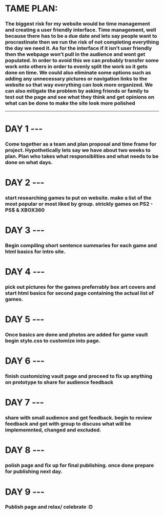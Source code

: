# TAME PLAN:

### The biggest risk for my website would be time management and creating a user friendly interface. Time management, well because there has to be a due date and lets say people want to procrastinate then we run the risk of not completing everything the day we need it. As for the interface if it isn’t user friendly then the webpage won’t pull in the audience and wont get populated. In order to avoid this we can probably transfer some work onto others in order to evenly split the work so it gets done on time. We could also eliminate some options such as adding any unnecessary pictures or navigation links to the website so that way everything can look more organized. We can also mitigate the problem by asking friends or family to test out the page and see what they think and get opinions on what can be done to make the site look more polished
 ***
 # DAY 1 ---
### Come together as a team and plan proposal and time frame for project. Hypothetically lets say we have about two weeks to plan. Plan who takes what responsiblities and what needs to be done on what days.

# DAY 2 ---
### start researching games to put on website. make a list of the most popular or most liked by group. strickly games on PS2 - PS$ & XBOX360

# DAY 3 ---
### Begin compiling short sentence summaries for each game and html basics for intro site.

# DAY 4 ---
### pick out pictures for the games preferrably box art covers and start html basics for second page containing the actual list of games.

# DAY 5 ---
### Once basics are done and photos are added for game vault begin style.css to customize into page.

# DAY 6 ---
### finish customizing vault page and proceed to fix up anything on prototype to share for audience feedback

# DAY 7 ---
### share with small audience and get feedback. begin to review feedback and get with group to discuss what will be implememnted, changed and excluded.

# DAY 8 ---
### polish page and fix up for final publishing. once done prepare for publishing next day.

# DAY 9 ---
### Publish page and relax/ celebrate :D